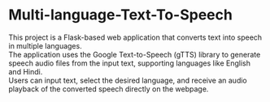 # Multi-language-Text-To-Speech
This project is a Flask-based web application that converts text into speech in multiple languages.
<br>
The application uses the Google Text-to-Speech (gTTS) library to generate speech audio files from the input text, supporting languages like English and Hindi.
<br>
Users can input text, select the desired language, and receive an audio playback of the converted speech directly on the webpage.
